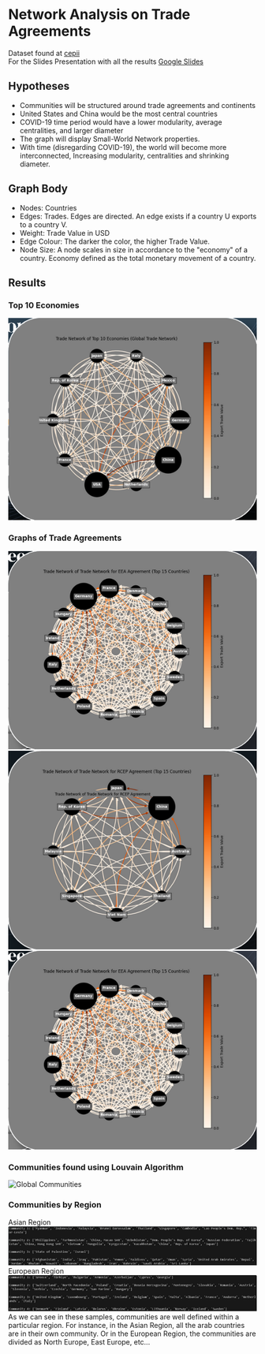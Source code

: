 # Network Analysis on Trade Agreements
Dataset found at [cepii](https://www.cepii.fr/CEPII/en/welcome.asp)<br>
For the Slides Presentation with all the results [Google Slides](https://docs.google.com/presentation/d/1Ony-XhAuKDaJWteTmfyIP0csarFuA_iZ/edit?usp=sharing&ouid=113819025482606470224&rtpof=true&sd=true)
## Hypotheses
- Communities will be structured around trade agreements and continents
- United States and China would be the most central countries
- COVID-19 time period would have a lower modularity, average centralities, and larger diameter
- The graph will display Small-World Network properties.
- With time (disregarding COVID-19), the world will become more interconnected, Increasing modularity, centralities and shrinking diameter. 

## Graph Body
- Nodes: Countries
- Edges: Trades. Edges are directed. An edge exists if a country U exports to a country V.
- Weight: Trade Value in USD
- Edge Colour: The darker the color, the higher Trade Value.
- Node Size: A node scales in size in accordance to the "economy" of a country. Economy defined as the total monetary movement of a country.

## Results
### Top 10 Economies
<img src="./images/topEconomies.png" alt="Top Economies"/>

### Graphs of Trade Agreements
<img src="./images/Europe_TradeAgreement.png" alt="Europe Trade Agreement">
<img src="./images/RCEP_TradeAgreement.png" alt="Asia Trade Agreement">
<img src="./images/Europe_TradeAgreement.png" alt="Africa Trade Agreement">

### Communities found using Louvain Algorithm
<img src="./images/global_community" alt="Global Communities">

### Communities by Region
Asian Region<br>
<img src="./images/Asia_Communities.png" alt="Asia Region"><br>
European Region<br>
<img src="./images/Europe_Communities.png" alt="Europe Region">
<br>As we can see in these samples, communities are well defined within a particular region. For instance, in the Asian Region, all the arab countries are in their own community. Or in the European Region, the communities are divided as North Europe, East Europe, etc... 

